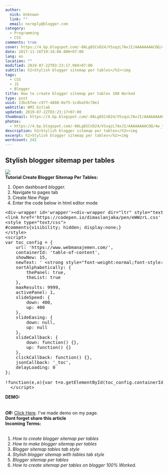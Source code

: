 ```yaml
---
author:
  nick: Unknown
  link: ""
  email: noreply@blogger.com
category:
  - Programming
  - CSS
comments: true
cover: https://4.bp.blogspot.com/-0ALg8SCnD24/VSsqzL7AxJI/AAAAAAAACOQ/4w_tFyoUEVo/s1600/Menerapkan%2BDaftar%2Bisi%2BMenurut%2BLabel.png
date: 2017-11-16T19:34:00.000+07:00
lang: en
location: ""
modified: 2019-07-22T03:23:17.904+07:00
subtitle: h2>Stylish blogger sitemap per tables</h2><img
tags:
  - CSS
  - JS
  - Blogger
title: How to create blogger sitemap per tables 100 Worked
type: post
uuid: 23bc6fee-c977-4888-8e75-1cdba59c78e1
webtitle: WMI Gitlab
updated: 2019-07-22T03:23:17+07:00
thumbnail: https://4.bp.blogspot.com/-0ALg8SCnD24/VSsqzL7AxJI/AAAAAAAACOQ/4w_tFyoUEVo/s1600/Menerapkan%2BDaftar%2Bisi%2BMenurut%2BLabel.png
photos:
  - https://4.bp.blogspot.com/-0ALg8SCnD24/VSsqzL7AxJI/AAAAAAAACOQ/4w_tFyoUEVo/s1600/Menerapkan%2BDaftar%2Bisi%2BMenurut%2BLabel.png
description: h2>Stylish blogger sitemap per tables</h2><img
excerpt: h2>Stylish blogger sitemap per tables</h2><img
wordcount: 242
---
```


<h2>Stylish blogger sitemap per tables</h2><img src="https://4.bp.blogspot.com/-0ALg8SCnD24/VSsqzL7AxJI/AAAAAAAACOQ/4w_tFyoUEVo/s1600/Menerapkan%2BDaftar%2Bisi%2BMenurut%2BLabel.png"><br><b>Tutorial Create Blogger Sitemap Per Tables:</b><br><ol><li>Open dashboard <i>blogger.</i></li><li>Navigate to pages tab</li><li>Create <i>New Page</i></li><li>Enter the code below in html editor mode</li></ol><pre>&lt;div-wrapper id='wrapper'&gt;&lt;div-wrapper dir="ltr" style="text-align:left;" trbidi="on"&gt;&lt;div-wrapper class="table-of-content" id="table-of-content"&gt;&lt;div-wrapper class="loading"&gt;&lt;img class='loading' src='https://res.cloudinary.com/dimaslanjaka/image/fetch/http://www.amcsscentry.gov.in/asset/images/please_wait.gif'&gt;&lt;/div-wrapper&gt;&lt;/div-wrapper&gt;&lt;/div-wrapper&gt;&lt;div-wrapper&gt;&lt;script async='async' custom-element='div-wrapper' src='https://cdnjs.cloudflare.com/ajax/libs/modernizr/2.8.3/modernizr.min.js'&gt;&lt;/script&gt;<br>&lt;link href='https://codepen.io/dimaslanjaka/pen/eWWzrL.css' rel='stylesheet'&gt;<br>&lt;style type="text/css"&gt;<br>#comments{visibility; hidden; display:none;}<br>&lt;/style&gt;<br>&lt;script&gt;<br>var toc_config = {<br>    url: 'https://www.webmanajemen.com/',<br>    containerId: 'table-of-content',<br>    showNew: 15,<br>    newText: ' &lt;strong style="font-weight:normal;font-style:normal;color:#fff;font-size:11px;background:#5c5a78;padding:1px 6px 3px 6px;line-height:normal;float:right;border-radius:3px;"&gt;baru&lt;/strong&gt;',<br>    sortAlphabetically: {<br>        thePanel: true,<br>        theList: true<br>    },<br>    maxResults: 9999,<br>    activePanel: 1,<br>    slideSpeed: {<br>        down: 400,<br>        up: 400<br>    },<br>    slideEasing: {<br>        down: null,<br>        up: null<br>    },<br>    slideCallback: {<br>        down: function() {},<br>        up: function() {}<br>    },<br>    clickCallback: function() {},<br>    jsonCallback: '_toc',<br>    delayLoading: 0<br>};<br><br>!function(e,o){var t=o.getElementById(toc_config.containerId),c=o.getElementsByTagName("head")[0],n=[];e[toc_config.jsonCallback]=function(e){for(var o,c,i=e.feed.entry,a=e.feed.category,l="",s=0,d=a.length;d&gt;s;++s)n.push(a[s].term);for(var r=0,f=i.length;f&gt;r;++r)(toc_config.showNew||toc_config.showNew&gt;0)&amp;&amp;r&lt;toc_config.showNew+1&amp;&amp;(i[r].title.$t+=" %new%");i=toc_config.sortAlphabetically.theList?i.sort(function(e,o){return e.title.$t.localeCompare(o.title.$t)}):i,toc_config.sortAlphabetically.thePanel&amp;&amp;n.sort();for(var g=0,h=n.length;h&gt;g;++g){l+='&lt;h3 class="toc-header"&gt;'+n[g]+"&lt;/h3&gt;",l+='&lt;div class="toc-content"&gt;&lt;ol&gt;';for(var _=0,p=i.length;p&gt;_;++_){o=i[_].title.$t;for(var w=0,u=i[_].link.length;u&gt;w;++w)if("alternate"==i[_].link[w].rel){c=i[_].link[w].href;break}for(var v=0,m=i[_].category.length;m&gt;v;++v)n[g]==i[_].category[v].term&amp;&amp;(l+='&lt;li&gt;&lt;a rel="nofollow" rel="noreferrer"href="'+c+'"&gt;'+o.replace(/ \%new\%$/,"")+"&lt;/a&gt;"+(o.match(/\%new\%/)?" "+toc_config.newText:"")+"&lt;/li&gt;")}l+="&lt;/ol&gt;&lt;/div&gt;"}t.innerHTML=l,"undefined"!=typeof jQuery&amp;&amp;($("#"+toc_config.containerId+" .toc-content").hide(),$("#"+toc_config.containerId+" .toc-header").click(function(){$(this).hasClass("active")||(toc_config.clickCallback(this),$("#"+toc_config.containerId+" .toc-header").removeClass("active").next().slideUp(toc_config.slideSpeed.up,toc_config.slideEasing.up,toc_config.slideCallback.up),$(this).addClass("active").next().slideDown(toc_config.slideSpeed.down,toc_config.slideEasing.down,toc_config.slideCallback.down))}).eq(toc_config.activePanel-1).addClass("active").next().slideDown(toc_config.slideSpeed.down,toc_config.slideEasing.down,toc_config.slideCallback.down))};var i=o.createElement("script");i.src=toc_config.url.replace(/\/$/,"")+"/feeds/posts/summary?alt=json-in-script&amp;max-results="+toc_config.maxResults+"&amp;callback="+toc_config.jsonCallback,"onload"==toc_config.delayLoading?e.onload=function(){c.appendChild(i)}:e.setTimeout(function(){c.appendChild(i)},toc_config.delayLoading)}(window,document);<br>  &lt;/script&gt;</pre><b>DEMO:</b><br><amp-iframe frameborder="0" height="800" layout="fixed-height" scrolling="yes" src="https://source.l3n4r0x.cf/php/codepen.php?user=dimaslanjaka&amp;id=WjjGda&amp;tab=result&amp;h=800"></amp-iframe><br><br><b><i>OR:</i></b> <a alt="DEMO" href="//webmanajemen.com/page/safelink.html?url=aHR0cHM6Ly93ZWItbWFuYWplbWVuLmJsb2dzcG90LmpwL3AvdGVzdC1zaXRlbWFwLmh0bWw=" rel="nofollow noopener" title="DEMO" target="_blank">Click Here</a>. I've made demo on my page.<br><b>Dont forget share this article</b><br><b>Incoming Terms:</b><br><i></i><br><ol><li><i>How to create blogger sitemap per tables</i></li><li><i>How to make blogger sitemap per tables</i></li><li><i>Blogger sitemap tables tab style</i></li><li><i>Stylish blogger sitemap with tables tab style</i></li><li><i>Blogger sitemap per tables</i></li><li><i>How to create sitemap per tables on blogger 100% Worked.</i></li></ol>